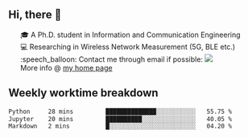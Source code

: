 <h2 > Hi, there 👋 </h3>

<div >
 <ul>
 🎓 A Ph.D. student in Information and Communication Engineering <br>
 💻 Researching in Wireless Network Measurement (5G, BLE etc.)<br>
 :speech_balloon: Contact me through email if possible: <a href="mailto:ethanjia@sjtu.edu.cn"><img src="https://img.shields.io/badge/-ethanjia@sjtu.edu.cn-c14438?style=plastic&logo=Gmail&logoColor=white&link=mailto:mailto:ethanjia@sjtu.edu.cn"></a> <br>
  More info @ <a href="https://haifengjia.github.io">my home page</a>
 </ul>
</div>

<h2 >
Weekly worktime breakdown
</h1>


<!--START_SECTION:waka-->

```txt
Python     28 mins         ██████████████░░░░░░░░░░░   55.75 %
Jupyter    20 mins         ██████████░░░░░░░░░░░░░░░   40.05 %
Markdown   2 mins          █░░░░░░░░░░░░░░░░░░░░░░░░   04.20 %
```

<!--END_SECTION:waka-->


